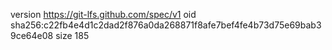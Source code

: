version https://git-lfs.github.com/spec/v1
oid sha256:c22fb4e4d1c2dad2f876a0da268871f8afe7bef4fe4b73d75e69bab39ce64e08
size 185

